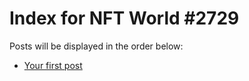 # Index for NFT World #2729
Posts will be displayed in the order below:

- [Your first post](./001-first.md)

